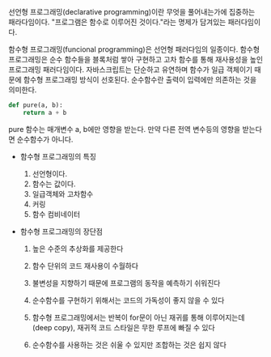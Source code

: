 선언형 프로그래밍(declarative programming)이란 무엇을 풀어내는가에 집중하는 패라다임이다. "프로그램은 함수로 이루어진 것이다."라는 명제가 담겨있는 패러다임이다.

함수형 프로그래밍(funcional programming)은 선언형 패러다임의 일종이다. 함수형 프로그래밍은 순수 함수들을 블록처럼 쌓아 구현하고 고차 함수를 통해 재사용성을 높인 프로그래밍 패러다임이다. 자바스크립트는 단순하고 유연하며 함수가 일급 객체이기 때문에 함수형 프로그래밍 방식이 선호된다. 순수함수란 출력이 입력에만 의존하는 것을 의미한다.

```python
def pure(a, b):
    return a + b
```

pure 함수는 매개변수 a, b에만 영향을 받는다. 만약 다른 전역 변수등의 영향을 받는다면 순수함수가 아니다.


* 함수형 프로그래밍의 특징

    1. 선언형이다.
    2. 함수는 값이다.
    3. 일급객체와 고차함수
    4. 커링
    5. 함수 컴비네이터

* 함수형 프로그래밍의 장단점

    1. 높은 수준의 추상화를 제공한다
    2. 함수 단위의 코드 재사용이 수월하다
    3. 불변성을 지향하기 때문에 프로그램의 동작을 예측하기 쉬워진다

    1. 순수함수를 구현하기 위해서는 코드의 가독성이 좋지 않을 수 있다
    2. 함수형 프로그래밍에서는 반복이 for문이 아닌 재귀를 통해 이루어지는데 (deep copy), 재귀적 코드 스타일은 무한 루프에 빠질 수 있다
    3. 순수함수를 사용하는 것은 쉬울 수 있지만 조합하는 것은 쉽지 않다


